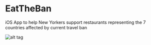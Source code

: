 # EatTheBan
iOS App to help New Yorkers support restaurants representing the 7 countries affected by current travel ban


![alt tag](https://flic.kr/p/SzATBx)
